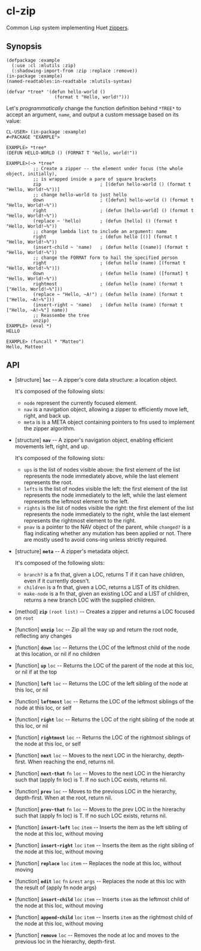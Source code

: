 # cl-zip

Common Lisp system implementing Huet
[zippers](https://en.wikipedia.org/wiki/Zipper_(data_structure)).

## Synopsis

    (defpackage :example
      (:use :cl :mlutils :zip)
      (:shadowing-import-from :zip :replace :remove))
    (in-package :example)
    (named-readtables:in-readtable :mlutils-syntax)
    
    (defvar *tree* '(defun hello-world ()
                      (format t "Hello, world!")))

Let's _programmatically_ change the function definition behind `*TREE*` to
accept an argument, `name`, and output a custom message based on its value:

    CL-USER> (in-package :example)
    #<PACKAGE "EXAMPLE">
    
    EXAMPLE> *tree*
    (DEFUN HELLO-WORLD () (FORMAT T "Hello, world!"))
    
    EXAMPLE>(~> *tree*
              ;; Create a zipper -- the element under focus (the whole object, initially),
              ;; is wrapped inside a pare of square brackets
              zip                      ; [(defun hello-world () (format t "Hello, World!~%"))]
              ;; change hello-world to just hello
              down                     ; ([defun] hello-world () (format t "Hello, World!~%"))
              right                    ; (defun [hello-world] () (format t "Hello, World!~%"))
              (replace ~ 'hello)       ; (defun [hello] () (format t "Hello, World!~%"))
              ;; change lambda list to include an argument: name
              right                    ; (defun hello [()] (format t "Hello, World!~%"))
              (insert-child ~ 'name)   ; (defun hello [(name)] (format t "Hello, World!~%"))
              ;; change the FORMAT form to hail the specified person
              right                    ; (defun hello (name) [(format t "Hello, World!~%")])
              down                     ; (defun hello (name) ([format] t "Hello, World!~%"))
              rightmost                ; (defun hello (name) (format t ["Hello, World!~%"]))
              (replace ~ "Hello, ~A!") ; (defun hello (name) (format t ["Hello, ~A!~%"]))
              (insert-right ~ 'name)   ; (defun hello (name) (format t ["Hello, ~A!~%"] name))
              ;; Reassembe the tree
              unzip)
    EXAMPLE> (eval *)
    HELLO
    
    EXAMPLE> (funcall * "Matteo")
    Hello, Matteo!

## API

* [structure] **`loc`** -- A zipper's core data structure: a location object.

  It's composed of the following slots:

  - `node` represent the currently focused element.
  - `nav` is a navigation object, allowing a zipper to efficiently move left,
    right, and back up.
  - `meta` is is a META object containing pointers to fns used to implement the
    zipper algorithm.

* [structure] **`nav`** -- A zipper's navigation object, enabling efficient
  movements left, right, and up.

  It's composed of the following slots:

  - `ups` is the list of nodes visible above: the first element of the list
    represents the node immediately above, while the last element represents
    the root.
  - `lefts` is the list of nodes visible the left: the first element of the
    list represents the node immediately to the left, while the last element
    represents the leftmost element to the left.
  - `rights` is the list of nodes visible the right: the first element of the
    list represents the node immediately to the right, while the last element
    represents the rightmost element to the right.
  - `pnav` is a pointer to the NAV object of the parent, while `changed?` is
    a flag indicating whether any mutation has been applied or not.  There are
    mostly used to avoid cons-ing unless strictly required.
* [structure] **`meta`** -- A zipper's metadata object.

  It's composed of the following slots:

  - `branch?` is a fn that, given a LOC, returns T if it can have children,
    even if it currently doesn't.
  - `children` is a fn that, given a LOC, returns a LIST of its children.
  - `make-node` is a fn that, given an existing LOC and a LIST of children,
    returns a new branch LOC with the supplied children.

* [method] **`zip`** `(root list)` -- Creates a zipper and returns a LOC
  focused on `root`

* [function] **`unzip`** `loc` -- Zip all the way up and return the root node,
  reflecting any changes

* [function] **`down`** `loc` -- Returns the LOC of the leftmost child of the
  node at this location, or nil if no children

* [function] **`up`** `loc` -- Returns the LOC of the parent of the node at
  this loc, or nil if at the top

* [function] **`left`** `loc` -- Returns the LOC of the left sibling of the
  node at this loc, or nil

* [function] **`leftmost`** `loc` -- Returns the LOC of the leftmost siblings
  of the node at this loc, or self

* [function] **`right`** `loc` -- Returns the LOC of the right sibling of the
  node at this loc, or nil

* [function] **`rightmost`** `loc` -- Returns the LOC of the rightmost siblings
  of the node at this loc, or self

* [function] **`next`** `loc` -- Moves to the next LOC in the hierarchy,
  depth-first.  When reaching the end, returns nil.

* [function] **`next-that`** `fn` `loc` -- Moves to the next LOC in the
  hierarchy such that (apply fn loc) is T.  If no such LOC exists, returns nil.

* [function] **`prev`** `loc` -- Moves to the previous LOC in the hierarchy,
  depth-first.  When at the root, return nil.

* [function] **`prev-that`** `fn` `loc` -- Moves to the prev LOC in the
  hirerachy such that (apply fn loc) is T.  If no such LOC exists, returns nil.

* [function] **`insert-left`** `loc` `item` -- Inserts the item as the left
  sibling of the node at this loc, without moving

* [function] **`insert-right`** `loc` `item` -- Inserts the item as the right
  sibling of the node at this loc, without moving

* [function] **`replace`** `loc` `item` -- Replaces the node at this loc,
  without moving

* [function] **`edit`** `loc` `fn` `&rest` `args` -- Replaces the node at
  this loc with the result of (apply fn node args)

* [function] **`insert-child`** `loc` `item` -- Inserts `item` as the leftmost
  child of the node at this loc, without moving

* [function] **`append-child`** `loc` `item` -- Inserts `item` as the rightmost
  child of the node at this loc, without moving

* [function] **`remove`** `loc` -- Removes the node at loc and moves to the
  previous loc in the hierarchy, depth-first.
